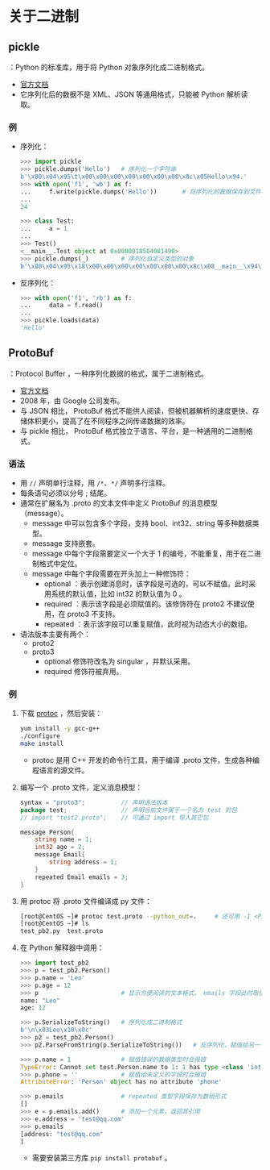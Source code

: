 # 关于二进制

## pickle

：Python 的标准库，用于将 Python 对象序列化成二进制格式。
- [官方文档](https://docs.python.org/3/library/pickle.html)
- 它序列化后的数据不是 XML、JSON 等通用格式，只能被 Python 解析读取。

### 例

- 序列化：
  ```py
  >>> import pickle
  >>> pickle.dumps('Hello')   # 序列化一个字符串
  b'\x80\x04\x95\t\x00\x00\x00\x00\x00\x00\x00\x8c\x05Hello\x94.'
  >>> with open('f1', 'wb') as f:
  ...     f.write(pickle.dumps('Hello'))       # 将序列化的数据保存到文件中
  ...
  24
  ```
  ```py
  >>> class Test:
  ...     a = 1
  ...
  >>> Test()
  <__main__.Test object at 0x0000018564081490>
  >>> pickle.dumps(_)         # 序列化自定义类型的对象
  b'\x80\x04\x95\x18\x00\x00\x00\x00\x00\x00\x00\x8c\x08__main__\x94\x8c\x04Test\x94\x93\x94)\x81\x94.'
  ```
- 反序列化：
  ```py
  >>> with open('f1', 'rb') as f:
  ...     data = f.read()
  ...
  >>> pickle.loads(data)
  'Hello'
  ```

## ProtoBuf

：Protocol Buffer ，一种序列化数据的格式，属于二进制格式。
- [官方文档](https://developers.google.com/protocol-buffers/docs/proto3)
- 2008 年，由 Google 公司发布。
- 与 JSON 相比， ProtoBuf 格式不能供人阅读，但被机器解析的速度更快、存储体积更小，提高了在不同程序之间传递数据的效率。
- 与 pickle 相比， ProtoBuf 格式独立于语言、平台，是一种通用的二进制格式。

### 语法

- 用 `//` 声明单行注释，用 `/*`、`*/` 声明多行注释。
- 每条语句必须以分号 ; 结尾。
- 通常在扩展名为 .proto 的文本文件中定义 ProtoBuf 的消息模型（message）。
  - message 中可以包含多个字段，支持 bool、int32、string 等多种数据类型。
  - message 支持嵌套。
  - message 中每个字段需要定义一个大于 1 的编号，不能重复，用于在二进制格式中定位。
  - message 中每个字段需要在开头加上一种修饰符：
    - optional ：表示创建消息时，该字段是可选的，可以不赋值。此时采用系统的默认值，比如 int32 的默认值为 0 。
    - required ：表示该字段是必须赋值的。该修饰符在 proto2 不建议使用，在 proto3 不支持。
    - repeated ：表示该字段可以重复赋值，此时视为动态大小的数组。
- 语法版本主要有两个：
  - proto2
  - proto3
    - optional 修饰符改名为 singular ，并默认采用。
    - required 修饰符被弃用。

### 例

1. 下载 [protoc](https://github.com/protocolbuffers/protobuf/releases) ，然后安装：
    ```sh
    yum install -y gcc-g++
    ./configure
    make install
    ```
    - protoc 是用 C++ 开发的命令行工具，用于编译 .proto 文件，生成各种编程语言的源文件。

2. 编写一个 .proto 文件，定义消息模型：
    ```go
    syntax = "proto3";          // 声明语法版本
    package test;               // 声明当前文件属于一个名为 test 的包
    // import "test2.proto";    // 可通过 import 导入其它包

    message Person{
        string name = 1;
        int32 age = 2;
        message Email{
            string address = 1;
        }
        repeated Email emails = 3;
    }
    ```

3. 用 protoc 将 .proto 文件编译成 py 文件：
    ```sh
    [root@CentOS ~]# protoc test.proto --python_out=.     # 还可用 -I <PATH> 指定目录用于寻找 import 的包
    [root@CentOS ~]# ls
    test_pb2.py  test.proto
    ```

4. 在 Python 解释器中调用：
    ```py
    >>> import test_pb2
    >>> p = test_pb2.Person()
    >>> p.name = 'Leo'
    >>> p.age = 12
    >>> p                       # 显示方便阅读的文本格式。 emails 字段此时取值为空，因此不显示
    name: "Leo"
    age: 12

    >>> p.SerializeToString()   # 序列化成二进制格式
    b'\n\x03Leo\x10\x0c'
    >>> p2 = test_pb2.Person()
    >>> p2.ParseFromString(p.SerializeToString())   # 反序列化，赋值给另一个消息
    ```
    ```py
    >>> p.name = 1              # 赋值错误的数据类型时会报错
    TypeError: Cannot set test.Person.name to 1: 1 has type <class 'int'>, but expected one of: (<class 'bytes'>, <class 'str'>)
    >>> p.phone = ''            # 赋值给未定义的字段时会报错
    AttributeError: 'Person' object has no attribute 'phone'
    ```
    ```py
    >>> p.emails                # repeated 类型字段保存为数组形式
    []
    >>> e = p.emails.add()      # 添加一个元素，返回其引用
    >>> e.address = 'test@qq.com'
    >>> p.emails
    [address: "test@qq.com"
    ]
    ```
    - 需要安装第三方库 `pip install protobuf` 。
